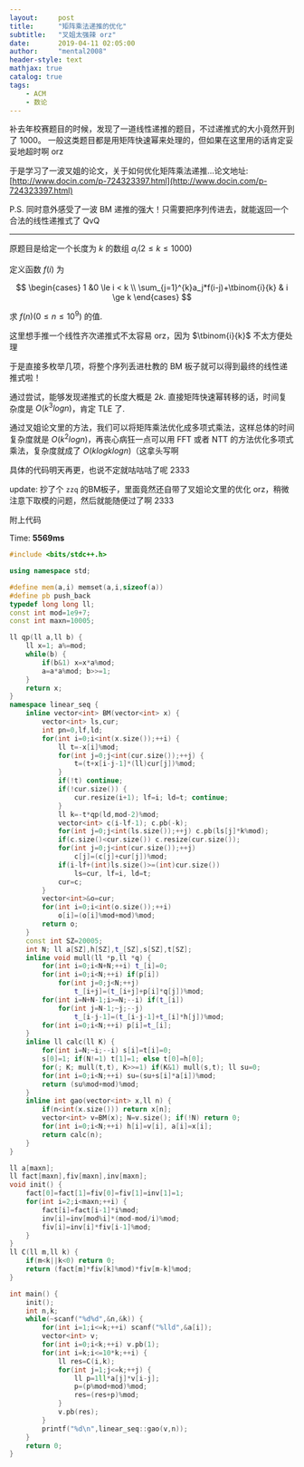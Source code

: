 ```yaml
---
layout:     post
title:      "矩阵乘法递推的优化"
subtitle:   "叉姐太强辣 orz"
date:       2019-04-11 02:05:00
author:     "mental2008"
header-style: text
mathjax: true
catalog: true
tags:
    - ACM
    - 数论
---
```


补去年校赛题目的时候，发现了一道线性递推的题目，不过递推式的大小竟然开到了 1000。 一般这类题目都是用矩阵快速幂来处理的，但如果在这里用的话肯定妥妥地超时啊 orz

于是学习了一波叉姐的论文，关于如何优化矩阵乘法递推...论文地址: [http://www.docin.com/p-724323397.html](http://www.docin.com/p-724323397.html)

P.S. 同时意外感受了一波 BM 递推的强大！只需要把序列传进去，就能返回一个合法的线性递推式了 QvQ

---

原题目是给定一个长度为 $k$ 的数组 $a_i$$(2 \le k \le 1000)$

定义函数 $f(i)$ 为

$$
\begin{cases}
1 &0 \le i < k \\
\sum_{j=1}^{k}a_j*f(i-j)+\tbinom{i}{k} & i \ge k 
\end{cases}
$$

求 $f(n) (0 \le n \le 10^9)$ 的值.

这里想手推一个线性齐次递推式不太容易 orz，因为 $\tbinom{i}{k}$ 不太方便处理

于是直接多枚举几项，将整个序列丢进杜教的 BM 板子就可以得到最终的线性递推式啦！

通过尝试，能够发现递推式的长度大概是 $2k$. 直接矩阵快速幂转移的话，时间复杂度是 $O(k^3logn)$，肯定 TLE 了.

通过叉姐论文里的方法，我们可以将矩阵乘法优化成多项式乘法，这样总体的时间复杂度就是 $O(k^2logn)$，再丧心病狂一点可以用 FFT 或者 NTT 的方法优化多项式乘法，复杂度就成了 $O(klogklogn)$（这拿头写啊

具体的代码明天再更，也说不定就咕咕咕了呢 2333

update: 抄了个 `zzq` 的BM板子，里面竟然还自带了叉姐论文里的优化 orz，稍微注意下取模的问题，然后就能随便过了啊 2333

附上代码

Time: **5569ms**

```c++
#include <bits/stdc++.h>

using namespace std;

#define mem(a,i) memset(a,i,sizeof(a))
#define pb push_back
typedef long long ll;
const int mod=1e9+7;
const int maxn=10005;

ll qp(ll a,ll b) {
    ll x=1; a%=mod;
    while(b) {
        if(b&1) x=x*a%mod;
        a=a*a%mod; b>>=1;
    }
    return x;
}
namespace linear_seq {
    inline vector<int> BM(vector<int> x) {
        vector<int> ls,cur;
        int pn=0,lf,ld;
        for(int i=0;i<int(x.size());++i) {
            ll t=-x[i]%mod;
            for(int j=0;j<int(cur.size());++j) {
                t=(t+x[i-j-1]*(ll)cur[j])%mod;
            }
            if(!t) continue;
            if(!cur.size()) {
                cur.resize(i+1); lf=i; ld=t; continue;
            }
            ll k=-t*qp(ld,mod-2)%mod;
            vector<int> c(i-lf-1); c.pb(-k);
            for(int j=0;j<int(ls.size());++j) c.pb(ls[j]*k%mod);
            if(c.size()<cur.size()) c.resize(cur.size());
            for(int j=0;j<int(cur.size());++j)
                c[j]=(c[j]+cur[j])%mod;
            if(i-lf+(int)ls.size()>=(int)cur.size())
                ls=cur, lf=i, ld=t;
            cur=c;
        }
        vector<int>&o=cur;
        for(int i=0;i<int(o.size());++i)
            o[i]=(o[i]%mod+mod)%mod;
        return o;
    }
    const int SZ=20005;
    int N; ll a[SZ],h[SZ],t_[SZ],s[SZ],t[SZ];
    inline void mull(ll *p,ll *q) {
        for(int i=0;i<N+N;++i) t_[i]=0;
        for(int i=0;i<N;++i) if(p[i])
            for(int j=0;j<N;++j)
                t_[i+j]=(t_[i+j]+p[i]*q[j])%mod;
        for(int i=N+N-1;i>=N;--i) if(t_[i])
            for(int j=N-1;~j;--j)
                t_[i-j-1]=(t_[i-j-1]+t_[i]*h[j])%mod;
        for(int i=0;i<N;++i) p[i]=t_[i];
    }
    inline ll calc(ll K) {
        for(int i=N;~i;--i) s[i]=t[i]=0;
        s[0]=1; if(N!=1) t[1]=1; else t[0]=h[0];
        for(; K; mull(t,t), K>>=1) if(K&1) mull(s,t); ll su=0;
        for(int i=0;i<N;++i) su=(su+s[i]*a[i])%mod;
        return (su%mod+mod)%mod;
    }
    inline int gao(vector<int> x,ll n) {
        if(n<int(x.size())) return x[n];
        vector<int> v=BM(x); N=v.size(); if(!N) return 0;
        for(int i=0;i<N;++i) h[i]=v[i], a[i]=x[i];
        return calc(n);
    }
}

ll a[maxn];
ll fact[maxn],fiv[maxn],inv[maxn];
void init() {
    fact[0]=fact[1]=fiv[0]=fiv[1]=inv[1]=1;
    for(int i=2;i<maxn;++i) {
        fact[i]=fact[i-1]*i%mod;
        inv[i]=inv[mod%i]*(mod-mod/i)%mod;
        fiv[i]=inv[i]*fiv[i-1]%mod;
    }
}
ll C(ll m,ll k) {
    if(m<k||k<0) return 0;
    return (fact[m]*fiv[k]%mod)*fiv[m-k]%mod;
}

int main() {
    init();
    int n,k;
    while(~scanf("%d%d",&n,&k)) {
        for(int i=1;i<=k;++i) scanf("%lld",&a[i]);
        vector<int> v;
        for(int i=0;i<k;++i) v.pb(1);
        for(int i=k;i<=10*k;++i) {
            ll res=C(i,k);
            for(int j=1;j<=k;++j) {
                ll p=1ll*a[j]*v[i-j];
                p=(p%mod+mod)%mod;
                res=(res+p)%mod;
            }
            v.pb(res);
        }
        printf("%d\n",linear_seq::gao(v,n));
    }
    return 0;
}
```
